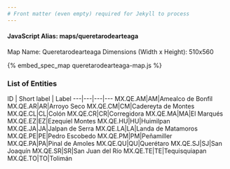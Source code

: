 ```yaml
---
# Front matter (even empty) required for Jekyll to process
---
```


#### JavaScript Alias: maps/queretarodearteaga

Map Name: Queretarodearteaga
Dimensions (Width x Height): 510x560



{% embed_spec_map queretarodearteaga-map.js %}

### List of Entities

ID | Short label | Label
---|---|---|---
MX.QE.AM|AM|Amealco de Bonfil
MX.QE.AR|AR|Arroyo Seco
MX.QE.CM|CM|Cadereyta de Montes
MX.QE.CL|CL|Colón
MX.QE.CR|CR|Corregidora
MX.QE.MA|MA|El Marqués
MX.QE.EZ|EZ|Ezequiel Montes
MX.QE.HU|HU|Huimilpan
MX.QE.JA|JA|Jalpan de Serra
MX.QE.LA|LA|Landa de Matamoros
MX.QE.PE|PE|Pedro Escobedo
MX.QE.PM|PM|Peñamiller
MX.QE.PA|PA|Pinal de Amoles
MX.QE.QU|QU|Querétaro
MX.QE.SJ|SJ|San Joaquín
MX.QE.SR|SR|San Juan del Río
MX.QE.TE|TE|Tequisquiapan
MX.QE.TO|TO|Tolimán


